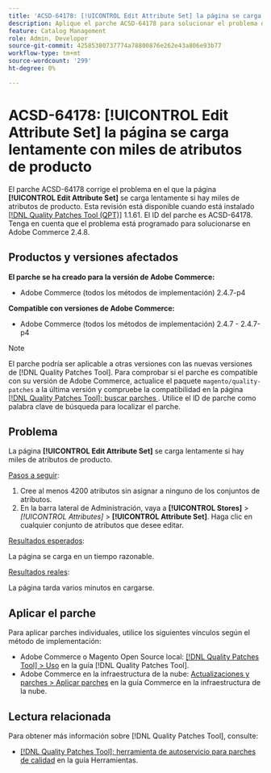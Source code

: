 ```yaml
---
title: 'ACSD-64178: [!UICONTROL Edit Attribute Set] la página se carga lentamente con miles de atributos de producto'
description: Aplique el parche ACSD-64178 para solucionar el problema de Adobe Commerce donde la página [!UICONTROL Edit Attribute Set] se carga lentamente si hay miles de atributos de producto.
feature: Catalog Management
role: Admin, Developer
source-git-commit: 42585380737774a78800876e262e43a806e93b77
workflow-type: tm+mt
source-wordcount: '299'
ht-degree: 0%

---
```


# ACSD-64178: [!UICONTROL Edit Attribute Set] la página se carga lentamente con miles de atributos de producto

El parche ACSD-64178 corrige el problema en el que la página **[!UICONTROL Edit Attribute Set]** se carga lentamente si hay miles de atributos de producto. Esta revisión está disponible cuando está instalado [[!DNL Quality Patches Tool (QPT)]](/help/tools/quality-patches-tool/quality-patches-tool-to-self-serve-quality-patches.md) 1.1.61. El ID del parche es ACSD-64178. Tenga en cuenta que el problema está programado para solucionarse en Adobe Commerce 2.4.8.

## Productos y versiones afectados

**El parche se ha creado para la versión de Adobe Commerce:**

* Adobe Commerce (todos los métodos de implementación) 2.4.7-p4

**Compatible con versiones de Adobe Commerce:**

* Adobe Commerce (todos los métodos de implementación) 2.4.7 - 2.4.7-p4

>[!NOTE]
>
>El parche podría ser aplicable a otras versiones con las nuevas versiones de [!DNL Quality Patches Tool]. Para comprobar si el parche es compatible con su versión de Adobe Commerce, actualice el paquete `magento/quality-patches` a la última versión y compruebe la compatibilidad en la página [[!DNL Quality Patches Tool]: buscar parches ](https://experienceleague.adobe.com/tools/commerce-quality-patches/index.html?lang=es). Utilice el ID de parche como palabra clave de búsqueda para localizar el parche.

## Problema

La página **[!UICONTROL Edit Attribute Set]** se carga lentamente si hay miles de atributos de producto.

<u>Pasos a seguir</u>:

1. Cree al menos 4200 atributos sin asignar a ninguno de los conjuntos de atributos.
1. En la barra lateral de Administración, vaya a **[!UICONTROL Stores]** > *[!UICONTROL Attributes]* > **[!UICONTROL Attribute Set]**. Haga clic en cualquier conjunto de atributos que desee editar.

<u>Resultados esperados</u>:

La página se carga en un tiempo razonable.

<u>Resultados reales</u>:

La página tarda varios minutos en cargarse.

## Aplicar el parche

Para aplicar parches individuales, utilice los siguientes vínculos según el método de implementación:

* Adobe Commerce o Magento Open Source local: [[!DNL Quality Patches Tool] > Uso](/help/tools/quality-patches-tool/usage.md) en la guía [!DNL Quality Patches Tool].
* Adobe Commerce en la infraestructura de la nube: [Actualizaciones y parches > Aplicar parches](https://experienceleague.adobe.com/docs/commerce-cloud-service/user-guide/develop/upgrade/apply-patches.html?lang=es) en la guía Commerce en la infraestructura de la nube.


## Lectura relacionada

Para obtener más información sobre [!DNL Quality Patches Tool], consulte:

* [[!DNL Quality Patches Tool]: herramienta de autoservicio para parches de calidad](/help/tools/quality-patches-tool/quality-patches-tool-to-self-serve-quality-patches.md) en la guía Herramientas.
